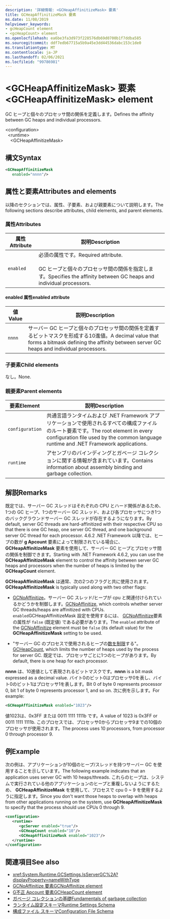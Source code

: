 ```yaml
---
description: '詳細情報: <GCHeapAffinitizeMask> 要素'
title: GCHeapAffinitizeMask 要素
ms.date: 11/08/2019
helpviewer_keywords:
- gcHeapCount element
- <gcHeapCount> element
ms.openlocfilehash: ea6be3fa3d973f228576db69d0700b1f7ddba585
ms.sourcegitcommit: ddf7edb67715a5b9a45e3dd44536dabc153c1de0
ms.translationtype: MT
ms.contentlocale: ja-JP
ms.lasthandoff: 02/06/2021
ms.locfileid: "99786981"
---
```

# <a name="gcheapaffinitizemask-element"></a><span data-ttu-id="30b2a-103">\<GCHeapAffinitizeMask> 要素</span><span class="sxs-lookup"><span data-stu-id="30b2a-103">\<GCHeapAffinitizeMask> element</span></span>

<span data-ttu-id="30b2a-104">GC ヒープと個々のプロセッサ間の関係を定義します。</span><span class="sxs-lookup"><span data-stu-id="30b2a-104">Defines the affinity between GC heaps and individual processors.</span></span>

\<configuration>\
&nbsp;&nbsp;\<runtime>\
&nbsp;&nbsp;&nbsp;&nbsp;\<GCHeapAffinitizeMask>

## <a name="syntax"></a><span data-ttu-id="30b2a-105">構文</span><span class="sxs-lookup"><span data-stu-id="30b2a-105">Syntax</span></span>

```xml
<GCHeapAffinitizeMask
   enabled="nnnn"/>
```

## <a name="attributes-and-elements"></a><span data-ttu-id="30b2a-106">属性と要素</span><span class="sxs-lookup"><span data-stu-id="30b2a-106">Attributes and elements</span></span>

<span data-ttu-id="30b2a-107">以降のセクションでは、属性、子要素、および親要素について説明します。</span><span class="sxs-lookup"><span data-stu-id="30b2a-107">The following sections describe attributes, child elements, and parent elements.</span></span>

### <a name="attributes"></a><span data-ttu-id="30b2a-108">属性</span><span class="sxs-lookup"><span data-stu-id="30b2a-108">Attributes</span></span>

|<span data-ttu-id="30b2a-109">属性</span><span class="sxs-lookup"><span data-stu-id="30b2a-109">Attribute</span></span>|<span data-ttu-id="30b2a-110">説明</span><span class="sxs-lookup"><span data-stu-id="30b2a-110">Description</span></span>|
|---------------|-----------------|
|`enabled`|<span data-ttu-id="30b2a-111">必須の属性です。</span><span class="sxs-lookup"><span data-stu-id="30b2a-111">Required attribute.</span></span><br /><br /><span data-ttu-id="30b2a-112">GC ヒープと個々のプロセッサ間の関係を指定します。</span><span class="sxs-lookup"><span data-stu-id="30b2a-112">Specifies the affinity between GC heaps and individual processors.</span></span> |

#### <a name="enabled-attribute"></a><span data-ttu-id="30b2a-113">enabled 属性</span><span class="sxs-lookup"><span data-stu-id="30b2a-113">enabled attribute</span></span>

|<span data-ttu-id="30b2a-114">値</span><span class="sxs-lookup"><span data-stu-id="30b2a-114">Value</span></span>|<span data-ttu-id="30b2a-115">説明</span><span class="sxs-lookup"><span data-stu-id="30b2a-115">Description</span></span>|
|-----------|-----------------|
|`nnnn`|<span data-ttu-id="30b2a-116">サーバー GC ヒープと個々のプロセッサ間の関係を定義するビットマスクを形成する10進値。</span><span class="sxs-lookup"><span data-stu-id="30b2a-116">A decimal value that forms a bitmask defining the affinity between server GC heaps and individual processors.</span></span> |

### <a name="child-elements"></a><span data-ttu-id="30b2a-117">子要素</span><span class="sxs-lookup"><span data-stu-id="30b2a-117">Child elements</span></span>

<span data-ttu-id="30b2a-118">なし。</span><span class="sxs-lookup"><span data-stu-id="30b2a-118">None.</span></span>

### <a name="parent-elements"></a><span data-ttu-id="30b2a-119">親要素</span><span class="sxs-lookup"><span data-stu-id="30b2a-119">Parent elements</span></span>

|<span data-ttu-id="30b2a-120">要素</span><span class="sxs-lookup"><span data-stu-id="30b2a-120">Element</span></span>|<span data-ttu-id="30b2a-121">説明</span><span class="sxs-lookup"><span data-stu-id="30b2a-121">Description</span></span>|
|-------------|-----------------|
|`configuration`|<span data-ttu-id="30b2a-122">共通言語ランタイムおよび .NET Framework アプリケーションで使用されるすべての構成ファイルのルート要素です。</span><span class="sxs-lookup"><span data-stu-id="30b2a-122">The root element in every configuration file used by the common language runtime and .NET Framework applications.</span></span>|
|`runtime`|<span data-ttu-id="30b2a-123">アセンブリのバインディングとガベージ コレクションに関する情報が含まれています。</span><span class="sxs-lookup"><span data-stu-id="30b2a-123">Contains information about assembly binding and garbage collection.</span></span>|

## <a name="remarks"></a><span data-ttu-id="30b2a-124">解説</span><span class="sxs-lookup"><span data-stu-id="30b2a-124">Remarks</span></span>

<span data-ttu-id="30b2a-125">既定では、サーバー GC スレッドはそれぞれの CPU とハード関係があるため、1つの GC ヒープ、1つのサーバー GC スレッド、および各プロセッサにつき1つのバックグラウンドサーバー GC スレッドが存在するようになります。</span><span class="sxs-lookup"><span data-stu-id="30b2a-125">By default, server GC threads are hard-affinitized with their respective CPU so that there is one GC heap, one server GC thread, and one background server GC thread for each processor.</span></span> <span data-ttu-id="30b2a-126">4.6.2 .NET Framework 以降では、ヒープの数が **g Apcount** 要素によって制限されている場合に、 **GCHeapAffinitizeMask** 要素を使用して、サーバー GC ヒープとプロセッサ間の関係を制御できます。</span><span class="sxs-lookup"><span data-stu-id="30b2a-126">Starting with .NET Framework 4.6.2, you can use the **GCHeapAffinitizeMask** element to control the affinity between server GC heaps and processors when the number of heaps is limited by the **GCHeapCount** element.</span></span>

<span data-ttu-id="30b2a-127">**GCHeapAffinitizeMask** は通常、次の2つのフラグと共に使用されます。</span><span class="sxs-lookup"><span data-stu-id="30b2a-127">**GCHeapAffinitizeMask** is typically used along with two other flags:</span></span>

- <span data-ttu-id="30b2a-128">[GCNoAffinitize](gcnoaffinitize-element.md)。サーバー GC スレッド/ヒープが cpu と関連付けられているかどうかを制御します。</span><span class="sxs-lookup"><span data-stu-id="30b2a-128">[GCNoAffinitize](gcnoaffinitize-element.md), which controls whether server GC threads/heaps are affinitized with CPUs.</span></span> <span data-ttu-id="30b2a-129">`enabled`GCHeapAffinitizeMask 設定を使用するには、 [GCNoAffinitize](gcnoaffinitize-element.md)要素の属性が `false` (既定値) である必要があります。</span><span class="sxs-lookup"><span data-stu-id="30b2a-129">The `enabled` attribute of the [GCNoAffinitize](gcnoaffinitize-element.md) element must be `false` (its default value) for the **GCHeapAffinitizeMask** setting to be used.</span></span>

- <span data-ttu-id="30b2a-130">"サーバー GC のプロセスで使用されるヒープの[数を制限](gcheapcount-element.md)する"。</span><span class="sxs-lookup"><span data-stu-id="30b2a-130">[GCHeapCount](gcheapcount-element.md), which limits the number of heaps used by the process for server GC.</span></span> <span data-ttu-id="30b2a-131">既定では、プロセッサごとに1つのヒープがあります。</span><span class="sxs-lookup"><span data-stu-id="30b2a-131">By default, there is one heap for each processor.</span></span>

<span data-ttu-id="30b2a-132">**nnnn** は、10進値として表現されるビットマスクです。</span><span class="sxs-lookup"><span data-stu-id="30b2a-132">**nnnn** is a bit mask expressed as a decimal value.</span></span> <span data-ttu-id="30b2a-133">バイト0のビット0はプロセッサ0を表し、バイト0のビット1はプロセッサ1を表します。</span><span class="sxs-lookup"><span data-stu-id="30b2a-133">Bit 0 of byte 0 represents processor 0, bit 1 of byte 0 represents processor 1, and so on.</span></span> <span data-ttu-id="30b2a-134">次に例を示します。</span><span class="sxs-lookup"><span data-stu-id="30b2a-134">For example:</span></span>

```xml
<GCHeapAffinitizeMask enabled="1023"/>
```

<span data-ttu-id="30b2a-135">値1023は、0x3FF または 0011 1111 1111b です。</span><span class="sxs-lookup"><span data-stu-id="30b2a-135">A value of 1023 is 0x3FF or 0011 1111 1111b.</span></span> <span data-ttu-id="30b2a-136">このプロセスでは、プロセッサ0からプロセッサ9までの10個のプロセッサが使用されます。</span><span class="sxs-lookup"><span data-stu-id="30b2a-136">The process uses 10 processors, from processor 0 through processor 9.</span></span>

## <a name="example"></a><span data-ttu-id="30b2a-137">例</span><span class="sxs-lookup"><span data-stu-id="30b2a-137">Example</span></span>

<span data-ttu-id="30b2a-138">次の例は、アプリケーションが10個のヒープ/スレッドを持つサーバー GC を使用することを示しています。</span><span class="sxs-lookup"><span data-stu-id="30b2a-138">The following example indicates that an application uses server GC with 10 heaps/threads.</span></span> <span data-ttu-id="30b2a-139">これらのヒープは、システムで実行されている他のアプリケーションのヒープと重複しないようにするため、 **GCHeapAffinitizeMask** を使用して、プロセスで cpu 0 ~ 9 を使用するように指定します。</span><span class="sxs-lookup"><span data-stu-id="30b2a-139">Since you don't want those heaps to overlap with heaps from other applications running on the system, use **GCHeapAffinitizeMask** to specify that the process should use CPUs 0 through 9.</span></span>

```xml
<configuration>
   <runtime>
      <gcServer enabled="true"/>
      <GCHeapCount enabled="10"/>
      <GCHeapAffinitizeMask enabled="1023"/>
   </runtime>
</configuration>
```

## <a name="see-also"></a><span data-ttu-id="30b2a-140">関連項目</span><span class="sxs-lookup"><span data-stu-id="30b2a-140">See also</span></span>

- <xref:System.Runtime.GCSettings.IsServerGC%2A?displayProperty=nameWithType>
- [<span data-ttu-id="30b2a-141">GCNoAffinitize 要素</span><span class="sxs-lookup"><span data-stu-id="30b2a-141">GCNoAffinitize element</span></span>](gcnoaffinitize-element.md)
- [<span data-ttu-id="30b2a-142">G不正 Apcount 要素</span><span class="sxs-lookup"><span data-stu-id="30b2a-142">GCHeapCount element</span></span>](gcheapcount-element.md)
- [<span data-ttu-id="30b2a-143">ガベージ コレクションの基礎</span><span class="sxs-lookup"><span data-stu-id="30b2a-143">Fundamentals of garbage collection</span></span>](../../../../standard/garbage-collection/fundamentals.md)
- [<span data-ttu-id="30b2a-144">ランタイム設定スキーマ</span><span class="sxs-lookup"><span data-stu-id="30b2a-144">Runtime Settings Schema</span></span>](index.md)
- [<span data-ttu-id="30b2a-145">構成ファイル スキーマ</span><span class="sxs-lookup"><span data-stu-id="30b2a-145">Configuration File Schema</span></span>](../index.md)
